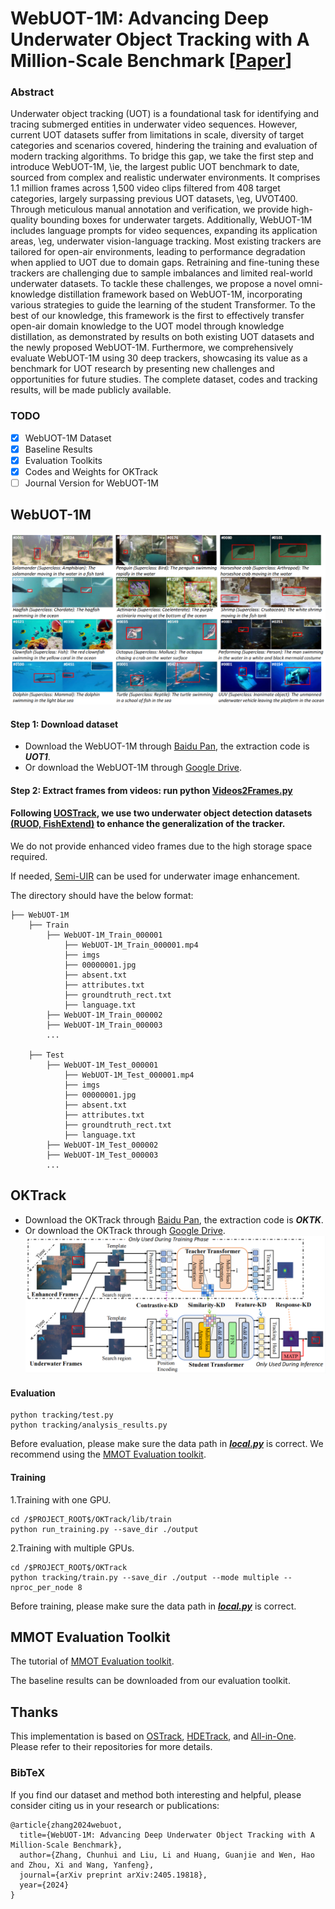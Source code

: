 # WebUOT-1M: Advancing Deep Underwater Object Tracking with A Million-Scale Benchmark [[Paper](https://arxiv.org/abs/2405.19818)]

### Abstract

Underwater object tracking (UOT) is a foundational task for identifying and tracing submerged entities in underwater video sequences. However, current UOT datasets suffer from limitations in scale, diversity of target categories and scenarios covered, hindering the training and evaluation of modern tracking algorithms. To bridge this gap, we take the first step and introduce WebUOT-1M, \ie, the largest public UOT benchmark to date, sourced from complex and realistic underwater environments. It comprises 1.1 million frames across 1,500 video clips filtered from 408 target categories, largely surpassing previous UOT datasets, \eg, UVOT400. Through meticulous manual annotation and verification, we provide high-quality bounding boxes for underwater targets. Additionally, WebUOT-1M includes language prompts for video sequences, expanding its application areas, \eg, underwater vision-language tracking. Most existing trackers are tailored for open-air environments, leading to performance degradation when applied to UOT due to domain gaps. Retraining and fine-tuning these trackers are challenging due to sample imbalances and limited real-world underwater datasets. To tackle these challenges, we propose a novel omni-knowledge distillation framework based on WebUOT-1M, incorporating various strategies to guide the learning of the student Transformer. To the best of our knowledge, this framework is the first to effectively transfer open-air domain knowledge to the UOT model through knowledge distillation, as demonstrated by results on both existing UOT datasets and the newly proposed WebUOT-1M. Furthermore, we comprehensively evaluate WebUOT-1M using 30 deep trackers, showcasing its value as a benchmark for UOT research by presenting new challenges and opportunities for future studies. The complete dataset, codes and tracking results, will be made publicly available.

### TODO
- [x] WebUOT-1M Dataset
- [x] Baseline Results
- [x] Evaluation Toolkits
- [x] Codes and Weights for OKTrack
- [ ] Journal Version for WebUOT-1M

## WebUOT-1M

![image](https://github.com/983632847/Awesome-Multimodal-Object-Tracking/blob/main/WebUOT-1M/WebUOT-1M.png)

#### Step 1: Download dataset
- Download the WebUOT-1M through [Baidu Pan](https://pan.baidu.com/s/1QW-yE_PU6wphp3xgDPSoXw?pwd=UOT1), the extraction code is ***UOT1***.
- Or download the WebUOT-1M through [Google Drive](https://drive.google.com/drive/folders/1VI1fVcClAyfdpCDqm_rjTFtipmfWoZhi?usp=sharing).
#### Step 2: Extract frames from videos: run python [Videos2Frames.py](https://github.com/983632847/Awesome-Multimodal-Object-Tracking/blob/main/WebUOT-1M/Videos2Frames.py)

#### Following [UOSTrack](https://github.com/LiYunfengLYF/UOSTrack), we use two underwater object detection datasets [(RUOD, FishExtend)](https://pan.baidu.com/s/1FEamVKM0QlqLimp0VJHu4A?pwd=UOD2) to enhance the generalization of the tracker.

We do not provide enhanced video frames due to the high storage space required. 

If needed, [Semi-UIR](https://github.com/Huang-ShiRui/Semi-UIR) can be used for underwater image enhancement.

The directory should have the below format:
```
├── WebUOT-1M
    ├── Train
        ├── WebUOT-1M_Train_000001
            ├── WebUOT-1M_Train_000001.mp4
            ├── imgs
            ├── 00000001.jpg
            ├── absent.txt
            ├── attributes.txt
            ├── groundtruth_rect.txt
            ├── language.txt
        ├── WebUOT-1M_Train_000002
        ├── WebUOT-1M_Train_000003
        ...

    ├── Test
        ├── WebUOT-1M_Test_000001
            ├── WebUOT-1M_Test_000001.mp4
            ├── imgs
            ├── 00000001.jpg
            ├── absent.txt
            ├── attributes.txt
            ├── groundtruth_rect.txt
            ├── language.txt
        ├── WebUOT-1M_Test_000002
        ├── WebUOT-1M_Test_000003
        ...

```

## OKTrack
- Download the OKTrack through [Baidu Pan](https://pan.baidu.com/s/1j3i_znyWOo9MI7I6_1tltA?pwd=OKTK), the extraction code is ***OKTK***.
- Or download the OKTrack through [Google Drive](https://drive.google.com/drive/folders/1yD0rizL9PuHmh3TLYzb1x3N2DI8kMrsr?usp=sharing).
![image](https://github.com/983632847/Awesome-Multimodal-Object-Tracking/blob/main/WebUOT-1M/OKTrack.png)


#### Evaluation   
```
python tracking/test.py
python tracking/analysis_results.py
```
Before evaluation, please make sure the data path in [***local.py***](./lib/test/evaluation/local.py) is correct.
We recommend using the [MMOT Evaluation toolkit](https://github.com/983632847/Awesome-Multimodal-Object-Tracking/tree/main/MMOT_Evaluation_Toolkit).


#### Training

1.Training with one GPU.
```
cd /$PROJECT_ROOT$/OKTrack/lib/train
python run_training.py --save_dir ./output
```

2.Training with multiple GPUs.
```
cd /$PROJECT_ROOT$/OKTrack
python tracking/train.py --save_dir ./output --mode multiple --nproc_per_node 8
```

Before training, please make sure the data path in [***local.py***](./lib/train/admin/local.py) is correct.


## MMOT Evaluation Toolkit
The tutorial of [MMOT Evaluation toolkit](https://github.com/983632847/Awesome-Multimodal-Object-Tracking/tree/main/MMOT_Evaluation_Toolkit).

The baseline results can be downloaded from our evaluation toolkit.


## Thanks
This implementation is based on [OSTrack](https://github.com/botaoye/OSTrack), [HDETrack](https://github.com/Event-AHU/EventVOT_Benchmark), and [All-in-One](https://github.com/983632847/All-in-One). Please refer to their repositories for more details.


### BibTeX
If you find our dataset and method both interesting and helpful, please consider citing us in your research or publications:

    @article{zhang2024webuot,
      title={WebUOT-1M: Advancing Deep Underwater Object Tracking with A Million-Scale Benchmark},
      author={Zhang, Chunhui and Liu, Li and Huang, Guanjie and Wen, Hao and Zhou, Xi and Wang, Yanfeng},
      journal={arXiv preprint arXiv:2405.19818},
      year={2024}
    }
